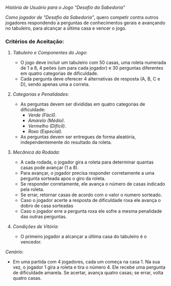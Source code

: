 *História de Usuário para o Jogo "Desafio da Sabedoria"*

*Como jogador de "Desafio da Sabedoria"*, quero competir contra outros jogadores respondendo a perguntas de conhecimentos gerais e avançando no tabuleiro, para alcançar a última casa e vencer o jogo.

### Critérios de Aceitação:

1. *Tabuleiro e Componentes do Jogo*:
   - O jogo deve incluir um tabuleiro com 50 casas, uma roleta numerada de 1 a 8, 4 peões (um para cada jogador) e 30 perguntas diferentes em quatro categorias de dificuldade.
   - Cada pergunta deve oferecer 4 alternativas de resposta (A, B, C e D), sendo apenas uma a correta.

2. *Categorias e Penalidades*:
   - As perguntas devem ser divididas em quatro categorias de dificuldade:
     - *Verde (Fácil)*.
     - *Amarelo (Médio)*.
     - *Vermelho (Difícil)*.
     - *Roxo (Especial)*.
   - As perguntas devem ser entregues de forma aleatória, independentemente do resultado da roleta.

3. *Mecânica da Rodada*:
   - A cada rodada, o jogador gira a roleta para determinar quantas casas pode avançar (1 a 8).
   - Para avançar, o jogador precisa responder corretamente a uma pergunta sorteada apos o giro da roleta.
   - Se responder corretamente, ele avança o número de casas indicado pela roleta.
   - Se errar, retornar casas de acordo com o valor o numero sorteado.
   - Caso o jogador acerte a resposta de dificuldade roxa ele avança o dobro de casa sorteadas
   - Caso o jogador erre a pergunta roxa ele sofre a mesma penalidade das outras perguntas.
   
4. *Condições de Vitória*:
   - O primeiro jogador a alcançar a última casa do tabuleiro é o vencedor.

*Cenário*:
   - Em uma partida com 4 jogadores, cada um começa na casa 1. Na sua vez, o jogador 1 gira a roleta e tira o número 4. Ele recebe uma pergunta de dificuldade amarela. Se acertar, avança quatro casas; se errar, volta quatro casas.
